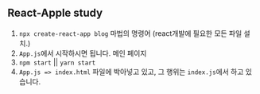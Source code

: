## React-Apple study

1. `npx create-react-app blog` 마법의 명령어 (react개발에 필요한 모든 파일 설치.)
2. `App.js`에서 시작하시면 됩니다. 메인 페이지
3. `npm start` || `yarn start`
4. `App.js => index.html` 파일에 박아넣고 있고, 그 행위는 `index.js`에서 하고 있습니다.